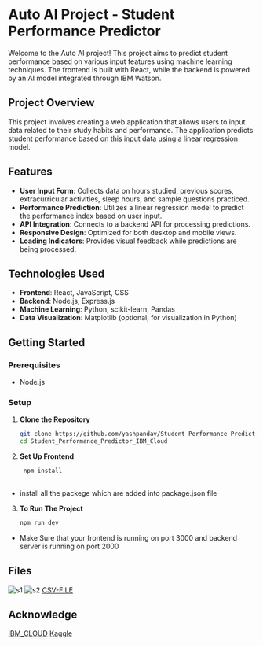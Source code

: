 # Auto AI Project - Student Performance Predictor

Welcome to the Auto AI project! This project aims to predict student performance based on various input features using machine learning techniques. The frontend is built with React, while the backend is powered by an AI model integrated through IBM Watson.

## Project Overview

This project involves creating a web application that allows users to input data related to their study habits and performance. The application predicts student performance based on this input data using a linear regression model.

## Features

- **User Input Form**: Collects data on hours studied, previous scores, extracurricular activities, sleep hours, and sample questions practiced.
- **Performance Prediction**: Utilizes a linear regression model to predict the performance index based on user input.
- **API Integration**: Connects to a backend API for processing predictions.
- **Responsive Design**: Optimized for both desktop and mobile views.
- **Loading Indicators**: Provides visual feedback while predictions are being processed.

## Technologies Used

- **Frontend**: React, JavaScript, CSS
- **Backend**: Node.js, Express.js
- **Machine Learning**: Python, scikit-learn, Pandas
- **Data Visualization**: Matplotlib (optional, for visualization in Python)

## Getting Started

### Prerequisites

- Node.js

### Setup

1. **Clone the Repository**

   ```bash
   git clone https://github.com/yashpandav/Student_Performance_Predictor_IBM_Cloud.git
   cd Student_Performance_Predictor_IBM_Cloud

2. **Set Up Frontend**

   ```bash
    npm install
    
- install all the packege which are added into package.json file

3. **To Run The Project**   

    ```bash
    npm run dev

- Make Sure that your frontend is running on port 3000 and backend server is running on port 2000

## Files
![s1](https://github.com/yashpandav/Student_Performance_Predictor_IBM_Cloud/blob/main/Screenshot%202024-08-04%20144737.png)
![s2](https://github.com/yashpandav/Student_Performance_Predictor_IBM_Cloud/blob/main/Screenshot%202024-08-04%20144818.png)
[CSV-FILE](https://github.com/yashpandav/Student_Performance_Predictor_IBM_Cloud/blob/main/Student_Performance.csv)

## Acknowledge

[IBM_CLOUD](https://cloud.ibm.com/)
[Kaggle](https://www.kaggle.com/search)